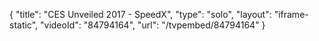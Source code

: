 {
    "title": "CES Unveiled 2017 - SpeedX",
    "type": "solo",
    "layout": "iframe-static",
    "videoId": "84794164",
    "url": "\/tvpembed\/84794164"
}